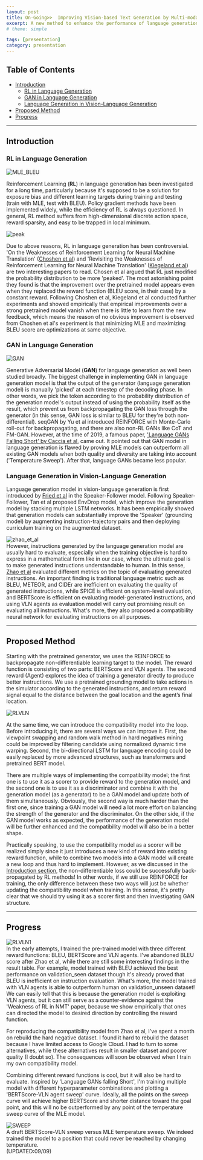 ```yaml
---
layout: post
title: On-Going>>  Improving Vision-based Text Generation by Multi-modal Reinforcement Learning
excerpt: A new method to enhance the performance of language generation model for vision-language navigation by using REINFORCE with multi-modal rewards
# theme: simple

tags: [presentation]
category: presentation
---
```

## Table of Contents
  * [Introduction](#introduction)
    * [RL in Language Generation](#rl-in-language-generation)
    * [GAN in Language Generation](#gan-in-language-generation)
    * [Language Generation in Vision-Language Generation](#language-generation-in-vision-language-generation)
  * [Proposed Method](#proposed-method)
  * [Progress](#progress)

---
## Introduction
### RL in Language Generation
![MLE_BLEU](/images/bleu.png)

Reinforcement Learning (__RL__) in language generation has been investigated for a long time, particularly because it's supposed to be a solution for exposure bias and different learning targets during training and testing (train with MLE, test with BLEU). Policy gradient methods have been implemented widely, while the efficiency of RL is always questioned. In general, RL method suffers from high-dimensional discrete action space, reward sparsity, and easy to be trapped in local minimum.  

![peak](/images/peak.png)

Due to above reasons, RL in language generation has been controversial. 'On the Weaknesses of Reinforcement Learning
for Neural Machine Translation' ([Choshen et al](https://arxiv.org/abs/1907.01752)) and 'Revisiting the Weaknesses of Reinforcement Learning
for Neural Machine Translation' ([Kiegeland et al](https://arxiv.org/abs/2106.08942)) are two interesting papers to read. Chosen et al argued that RL just modified the probability distribution to be more 'peaked'. The most astonishing point they found is that the improvement over the pretrained model appears even when they replaced the reward function (BLEU score, in their case) by a constant reward. Following Choshen et al, Kiegeland et al conducted further experiments and showed empirically that empirical improvements
over a strong pretrained model vanish when there is little to learn from the new feedback, which means the reason of no obvious improvement is observed from Choshen et al's experiment is that minimizing MLE and maximizing BLEU score are optimizations at same objective.

### GAN in Language Generation

![GAN](/images/GAN.png)

Generative Adversarial Model (__GAN__) for language generation as well been studied broadly. The biggest challenge in implementing GAN in language generation model is that the output of the generator (language generation model) is manually 'picked' at each timestep of the decoding phase. In other words, we pick the token according to the probability distribution of the generation model's output instead of using the probability itself as the result, which prevent us from backpropagating the GAN loss through the generator (in this sense, GAN loss is similar to BLEU for they're both non-differential). seqGAN by Yu et al introduced REINFORCE with Monte-Carlo roll-out for backpropagating, and there are also non-RL GANs like CoT and FM-GAN. However, at the time of 2019, a famous paper, ['Language GANs Falling Short' by Caccia et al](https://arxiv.org/abs/1811.02549), came out. It pointed out that GAN model in language generation is flawed by proving MLE models can outperform all existing GAN models when both quality and diversity are taking into account ('Temperature Sweep'). After that, language GANs became less popular.

### Language Generation in Vision-Language Generation

Language generation model in vision-language generation is first introduced by [Fried et al](https://arxiv.org/abs/1806.02724) in the Speaker-Follower model. Following Speaker-Follower, Tan et al proposed EnvDrop model, which improve the generation model by stacking multiple LSTM networks. It has been empirically showed that generation models can substantially improve the 'Speaker' (grounding model) by augmenting instruction-trajectory pairs and then deploying curriculum training on the augmented dataset.

![zhao_et_al](/images/zhao.png)  
However, instructions generated by the language generation model are usually hard to evaluate, especially when the training objective is hard to express in a mathematical form like in our case, where the ultimate goal is to make generated instructions understandable to human. In this sense, [Zhao et al](https://arxiv.org/abs/2101.10504) evaluated different metrics on the topic of evaluating generated instructions. An important finding is traditional language metric such as BLEU, METEOR, and CIDEr are inefficient on evaluating the quality of generated instructions, while SPICE is efficient on system-level evaluation, and BERTScore is efficient on evaluating model-generated instructions, and using VLN agents as evaluation model will carry out promising result on evaluating all instructions. What's more, they also proposed a compatibility neural network for evaluating instructions on all purposes.

---

## Proposed Method

Starting with the pretrained generator, we uses the REINFORCE to backpropagate non-differentiable learning target to the model. The reward function is consisting of two parts: BERTScore and VLN agents. The second reward (Agent) explores the idea of training a generator directly to produce better instructions. We use a pretrained grounding model to take actions in the simulator according to the generated instructions, and return reward signal equal to the distance between the goal location and the agent’s final location.

![RLVLN](/images/RLVLN.png)

At the same time, we can introduce the compatibility model into the loop. Before introducing it, there are several ways we can improve it. First, the viewpoint swapping and random walk method in hard negatives mining could be improved by filtering candidate using normalized dynamic time warping. Second, the bi-directional LSTM for language encoding could be easily replaced by more advanced structures, such as transformers and pretrained BERT model.

There are multiple ways of implementing the compatibility model; the first one is to use it as a scorer to provide reward to the generation model, and the second one is to use it as a discriminator and combine it with the generation model (as a generator) to be a GAN model and update both of them simultaneously. Obviously, the second way is much harder than the first one, since training a GAN model will need a lot more effort on balancing the strength of the generator and the discriminator.  On the other side, if the GAN model works as expected, the performance of the generation model will be further enhanced and the compatibility model will also be in a better shape.

Practically speaking, to use the compatibility model as a scorer will be realized simply since it just introduces a new kind of reward into existing reward function, while to combine two models into a GAN model will create a new loop and thus hard to implement. However, as we discussed in the [Introduction section](#gan-in-language-generation), the non-differentiable loss could be successfully back-propagated by RL methods! In other words, if we still use REINFORCE for training, the only difference between these two ways will just be whether updating the compatibility model when training. In this sense, it's pretty clear that we should try using it as a scorer first and then investigating GAN structure.

---
## Progress
![RLVLN1](/images/RLVLN1.png)  
In the early attempts, I trained the pre-trained model with three different reward functions: BLEU, BERTScore and VLN agents. I've abandoned BLEU score after Zhao et al, while there are still some interesting findings in the result table. For example, model trained with BLEU achieved the best performance on validation_seen dataset though it's already proved that BLEU is inefficient on instruction evaluation. What's more, the model trained with VLN agents is able to outperform human on validation_unseen dataset! We can easily tell that this is because the generation model is exploiting VLN agents, but it can still serve as a counter-evidence against the 'Weakness of RL in NMT' paper, because we show empirically that ones can directed the model to desired direction by controlling the reward function.

For reproducing the compatibility model from Zhao et al, I've spent a month on rebuild the hard negative dataset. I found it hard to rebuild the dataset because I have limited access to Google Cloud. I had to turn to some alternatives, while these alternatives result in smaller dataset and poorer quality (I doubt so). The consequences will soon be observed when I train my own compatibility model.

Combining different reward functions is cool, but it will also be hard to evaluate. Inspired by 'Language GANs falling Short', I'm training multiple model with different hyperparameter combinations and plotting a 'BERTScore-VLN agent sweep' curve. Ideally, all the points on the sweep curve will achieve higher BERTScore and shorter distance toward the goal point, and this will no be outperformed by any point of the temperature sweep curve of the MLE model.  

![SWEEP](/images/sweep.png)  
A draft BERTScore-VLN sweep versus MLE temperature sweep. We indeed trained the model to a position that could never be reached by changing temperature.  
(UPDATED:09/09)
